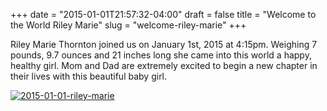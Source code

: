 +++
date = "2015-01-01T21:57:32-04:00"
draft = false
title = "Welcome to the World Riley Marie"
slug = "welcome-riley-marie"
+++

Riley Marie Thornton joined us on January 1st, 2015 at 4:15pm. Weighing 7 pounds, 9.7 ounces and 21 inches long she came into this world a happy, healthy girl. Mom and Dad are extremely excited to begin a new chapter in their lives with this beautiful baby girl.

<a href="http://kyleandarica.com/blog/wp-content/uploads/2015/01/IMG_1636-2-e1420754117710.jpg"><img class="aligncenter wp-image-9 size-large" src="https://photos.smugmug.com/Family/Riley-Marie/20150101-to-20150112/i-24bPjv6/0/L/IMG_1636-L.jpg" alt="2015-01-01-riley-marie"/></a>
